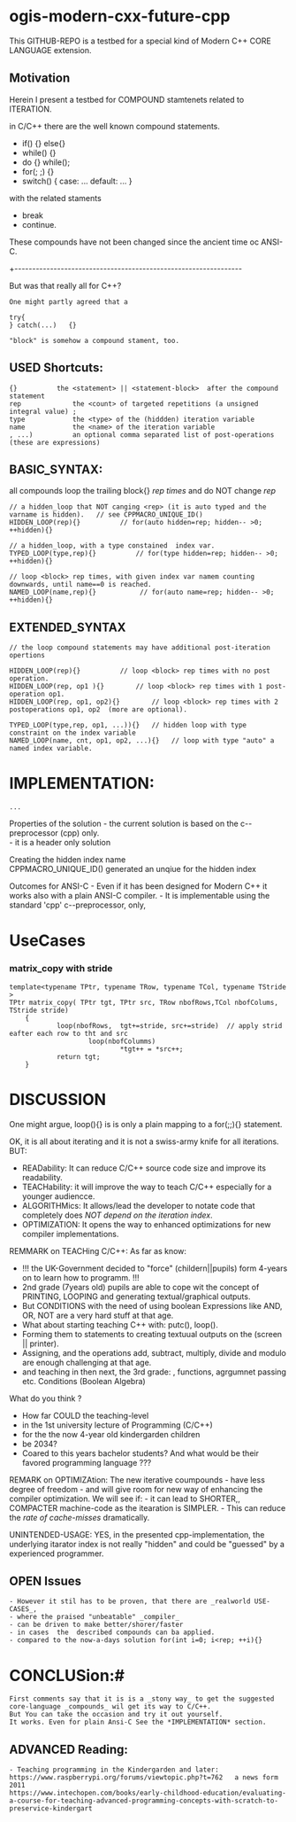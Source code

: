 # ogis-modern-cxx-future-cpp #
This GITHUB-REPO is a testbed for a special kind of Modern C++ CORE LANGUAGE  extension.

## Motivation ##
Herein I present a testbed for  COMPOUND stamtenets  related to ITERATION.

in C/C++ there are the well known compound statements.
 - if(<cond>) {} else{}
 - while(<cond>) {}
 - do {} while(<cond>);
 - for(<decl>; <cond>;<expr>) {}
 - switch(<expr>) { case: ... default: ... }

with the related staments
 - break
 - continue.
 
 These compounds have not been changed since the ancient time oc ANSI-C.
 
 +----------------------------------------------------------------
 
But was that really all for C++?

	One might partly agreed that a 

 	try{
 	} catch(...)   {}
 
	"block" is somehow a compound stament, too.

## USED Shortcuts: ##
	{}			the <statement> || <statement-block>  after the compound statement
	rep    			the <count> of targeted repetitions (a unsigned integral value) ;
	type			the <type> of the (hiddden) iteration variable
	name			the <name> of the iteration variable
	, ...) 			an optional comma separated list of post-operations (these are expressions)
		
## BASIC_SYNTAX: ##	
all compounds  loop the trailing block{} _rep times_ and do NOT change _rep_

 	// a hidden_loop that NOT canging <rep> (it is auto typed and the varname is hidden).	// see CPPMACRO_UNIQUE_ID()
	HIDDEN_LOOP(rep){}			// for(auto hidden=rep; hidden-- >0; ++hidden){}   
	
	// a hidden_loop, with a type constained  index var.
	TYPED_LOOP(type,rep){} 			// for(type hidden=rep; hidden-- >0; ++hidden){}   
	
	// loop <block> rep times, with given index var namem counting downwards, until name==0 is reached.
	NAMED_LOOP(name,rep){} 			 // for(auto name=rep; hidden-- >0; ++hidden){}     
	
## EXTENDED_SYNTAX ##
	// the loop compound statements may have additional post-iteration opertions
	
	HIDDEN_LOOP(rep){}			// loop <block> rep times with no post operation.
	HIDDEN_LOOP(rep, op1 ){}		// loop <block> rep times with 1 post-operation op1.
	HIDDEN_LOOP(rep, op1, op2){}		// loop <block> rep times with 2 postoperations op1, op2  (more are optional).

	TYPED_LOOP(type,rep, op1, ...)){}	// hidden loop with type constraint on the index variable
	NAMED_LOOP(name, cnt, op1, op2, ...){}   // loop with type "auto" a named index variable.	

# IMPLEMENTATION: #
    ...
Properties of the solution 
	- the current solution is based on the c--preprocessor (cpp) only.	
	- it is a header only solution
	
Creating the hidden index name  
	CPPMACRO_UNIQUE_ID()   generated an unqiue for the hidden index
	
Outcomes for ANSI-C
	- Even if it has been designed for Modern C++ it works also with a plain ANSI-C compiler.
	- It is implementable using the standard 'cpp' c--preprocessor, only,
	
# UseCases #
### matrix_copy with stride ###
	template<typename TPtr, typename TRow, typename TCol, typename TStride >
	TPtr matrix_copy( TPtr tgt, TPtr src, TRow nbofRows,TCol nbofColums, TStride stride)
        {
                loop(nbofRows,  tgt+=stride, src+=stride)  // apply strid eafter each row to tht and src
                        loop(nbofColumms)
                             	*tgt++ = *src++;
                return tgt;
        }

# DISCUSSION #
 One might argue, loop(){} is is only a plain mapping to a for(;;){} statement.
 
 OK, it is all about iterating and it is not a swiss-army knife for all iterations.
 BUT:
 - READability:  It can reduce C/C++ source code size and improve its readability.
 - TEACHability: it will improve the way to teach C/C++  especially for a younger audiencce.
 - ALGORITHMics: It allows/lead  the developer to notate code that completely does _NOT depend on the iteration index_.
 - OPTIMIZATION: It opens the way to enhanced optimizations for new compiler implementations.

REMMARK on TEACHing C/C++: As far as  know:
  - !!! the UK-Government decided to "force" (childern||pupils) form 4-years on to learn how to programm. !!!
  - 2nd grade (7years old) pupils are able to cope wit the concept of PRINTING, LOOPING and generating textual/graphical outputs.
  - But CONDITIONS with the need of using boolean Expressions like AND, OR, NOT are a very hard stuff at  that age. 
  - What about starting teaching C++ with:  putc(), loop().
  - Forming them to statements to creating textuual outputs on the (screen || printer).
  - Assigning, and the operations add, subtract, multiply, divide and modulo are enough challenging  at that age.
  - and teaching in then next, the 3rd grade: , functions, agrgumnet passing etc. Conditions (Boolean Algebra) 
  
  What do you think  ?
   - How far COULD the teaching-level 
   - in the 1st university lecture of Programming (C/C++) 
   - for the the now 4-year old kindergarden children
   - be 2034?
   - Coared to this years bachelor students?
  And what would be their favored programming language ???
    
REMARK on OPTIMIZAtion:
The new iterative coumpounds 
	- have less degree of freedom
	- and will give room for new way of enhancing the compiler optimization.
We will see if:
 	- it can lead to SHORTER,, COMPACTER machine-code as the itearation is SIMPLER.
	- This can reduce the _rate of cache-misses_ dramatically.

UNINTENDED-USAGE:
	YES, in the presented cpp-implementation,
	the underlying itarator index <rep> is not really "hidden" and could be "guessed" by a experienced programmer.

## OPEN Issues ##
	- However it stil has to be proven, that there are _realworld USE-CASES_,
	- where the praised "unbeatable" _compiler_ 
	- can be driven to make better/shorer/faster
	- in cases  the  described compounds can ba applied.
	- compared to the now-a-days solution for(int i=0; i<rep; ++i){}
  
# CONCLUSion:#
	First comments say that it is is a _stony way_ to get the suggested  core-language _compounds_ wil get its way to C/C++. 
	But You can take the occasion and try it out yourself. 
	It works. Even for plain Ansi-C See the *IMPLEMENTATION* section.

## ADVANCED Reading: ##
	- Teaching programming in the Kindergarden and later:
 	https://www.raspberrypi.org/forums/viewtopic.php?t=762   a news form 2011 
 	https://www.intechopen.com/books/early-childhood-education/evaluating-a-course-for-teaching-advanced-programming-concepts-with-scratch-to-preservice-kindergart


 
	

